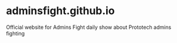 # adminsfight.github.io
Official website for Admins Fight daily show about Prototech admins fighting
